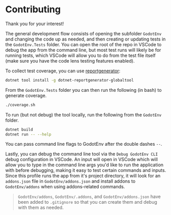 # Contributing

Thank you for your interest!

The general development flow consists of opening the subfolder `GodotEnv` and changing the code up as needed, and then creating or updating tests in the `GodotEnv.Tests` folder. You can open the root of the repo in VSCode to debug the app from the command line, but most test runs will likely be for running tests, which VSCode will allow you to do from the test file itself (make sure you have the code lens testing features enabled).

To collect test coverage, you can use [reportgenerator]:

```sh
dotnet tool install -g dotnet-reportgenerator-globaltool
```

From the `GodotEnv.Tests` folder you can then run the following (in bash) to generate coverage.

```sh
./coverage.sh
```

To run (but not debug) the tool locally, run the following from the `GodotEnv` folder.

```sh
dotnet build
dotnet run -- --help
```

You can pass command line flags to GodotEnv after the double dashes `--`.

Lastly, you can debug the command line tool via the `Debug GodotEnv CLI` debug configuration in VSCode. An input will open in VSCode which will allow you to type in the command line args you'd like to run the application with before debugging, making it easy to test certain commands and inputs. Since this profile runs the app from it's project directory, it will look for an `addons.json` file in `GodotEnv/addons.json` and install addons to `GodotEnv/addons` when using addons-related commands.

> `GodotEnv/addons`, `GodotEnv/.addons`, and `GodotEnv/addons.json` have been added to `.gitignore` so that you can create them and debug with them as needed.

[reportgenerator]: https://github.com/danielpalme/ReportGenerator
